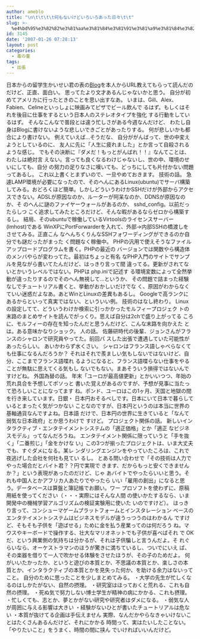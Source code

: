 ```yaml
---
author: ameblo
title: "\n\t\t\t\t何もないけどいろいろあった日々\t\t"
slug: >-
  %e4%bd%95%e3%82%82%e3%81%aa%e3%81%84%e3%81%91%e3%81%a9%e3%81%84%e3%82%8d%e3%81%84%e3%82%8d%e3%81%82%e3%81%a3%e3%81%9f%e6%97%a5%e3%80%85
id: 3145
date: '2007-01-26 07:28:13'
layout: post
categories:
  - 毒の壷
tags:
  - 出張
---
```


日本からの留学生かいせい君の表の[Blog](http://blog.livedoor.jp/kaisei3/)を本人からURL教えてもらって読んだの だけど、正直、面白い。 思ってたより文才あるんじゃないかと思う。 自分が初めてアメリカに行ったときのことを思い出すなあ。 いまは、Gill、Alex、Fabien、Celineといっしょに映画みてピザでビール飲んで るはず。もしくはそれを後目に仕事をするという日本人のステレオタイプを強化 する行動をしているはず。 そんなこんなで普段とは違う忙しさがある今週なんだけど、 わたし自身はBlogに書けないような悲しいできごとがあったりする。 何が悲しいかも都合により書けない。 例えていえば…そうだな、 自分ががんばって、世の中変えようとしているのに、 友人に先に「人生に疲れました」とか言って自殺されるような感じ。 でもその決断に『ダメだ！もっとがんばれ！！』なんてことは、わたしは絶対言 えない。言っても良くなるわけじゃないし、世の中、環境のせいにしても、自分 の努力の足りなさに嘆いても、どっちにしても片付かない問題ってあるし。 これ以上書くとまずいので、一旦やめておきます。 技術の話。 急遽LAMP環境が必要になったので、そのへんにあるLinux(ubuntu)でサーバ構築 してみる。おどろくほど簡単。しかしどういうわけかSSHだけが外部からアクセ スできない。ADSLが原因なのか、ルーターが阿呆なのか、DDNSが原因なのか、そ のへんに謎のファイヤーウォールがあるのか、 sshd_config。以前だったらしつ こく追求してみたところだけど、そんな暇があるならゼロから構築するし。 結局、そのubuntuで稼働しているVirtoolsのライセンスサーバー(lmhost)である WinXPにPortForwarderを入れて、外部→内部SSHの橋渡しをさせてみる。正直こん なへんちくりんなSSHフォワーディングができるのか自分でも謎だったがまった く問題なく稼働中。 PHPの汎用で使えそうなファイルアップロードプログラムを書く。PHPの最近の バージョンでは関数やら構造体のメンバやらが変わってた。最初はちょっと有名 なPHP入門のサイトでサンプルを見ながら書いてたんだけど、はっきり言って間 違ってる。更新がされてないとかいうレベルではない。PHPは php.iniで記述す る環境変数によって全然挙動が違ったりするのでそのへん無視して…というか、 その問題で詰まった経験なしでチュートリアル書くと、挙動がおかしいだけでな く、原因がわからなくていい迷惑だよなあ。あとWinとLinuxの差異もあるし。 Googleで高ランクにあるからといって真実ではない、といういい例。 技術のはなし終わり。 Linuxの設定してて、どういうわけか検索に引っかかったモルフィープロジェク トの末路のまとめサイトを読んでがっくり。思えば自分は2chで盛り上がってる ころに、モルフィーの存在を知ったんだと思うんだけど、こんな末路を向かえた とは。ある意味かなりショック。 人の話。 佐藤研時代の後輩、ジョンさんがフランスのシャロンで研究員やってた。前回パ スした出張で遭遇していた可能性があったらしい。 あいかわらず水くさい。 シャロンはフランス語しゃべらなくても仕事になるんだろうか？ それはそれで羨ましい気もしないではないけど、自分、ここまでフランス語喋れ るようになると、フランス語喋らない仕事をやることが無駄に思えてくる気もし ないでもない。まあそういう損得ではないんですけどね。 外国為替の話。 年末「ユーロが最高値更新」とかいいつつ、年始の荒れ具合を予想してポソっと 書いた覚えがあるのですが、予想が見事に当たって恐ろしいことになってます ね。ポンド、ユーロはこの1ヶ月、天国と地獄の間を行き来しています。日銀・ 日本円おそるべしです。日本にいて日本で暮らしているとまったく気がつかない ことなのですが、日本円というのは本当に世界の基軸通貨なんですよね。日本語 だけで、日本円の世界に生きていると「なんて弱気な日本政府」とか思うわけで すけど。 プロジェクト関係の話。 新しいインタラクティブ・エンタテイメントシステムの「適正価格」とか「適正 なビジネスモデル」ってなんだろうね。 エンタテイメント関係に限っていうと「手を抜く」「二番煎じ」「金をかけな い」この3つが揃ったプロジェクトは、いま大丈夫でも、すぐダメになる。某レ ンダリングエンジンをやっていたころは、これで夜逃げした会社を何社も見てい るし。 とある問い合わせで「その技術は人力でやった場合だとバイト君？？円で実現で きます、だからもっと安くできませんか？」という表現があったのだけど、じゃ あバイトでやったらいいと思う。それも中国人とかアフリカ人あたりでやったら いい「雇用の創出」になると思う。データベースは算盤と簿記帳でお願い。ワー プロソフトを使わずに、原稿用紙を使ってください（・・・実際にはそんな人間 の使いかたするなら、いま開発中の機械学習アルゴリズムの検証実験用に使いた いのですけど）。 はっきり言って、コンシューマゲームプラットフォームとインスタレーション ベースのエンタテイメントシステムはビジネスモデルが違うっつうのはわかるん ですけど、そもそも子供を「遊ばせる」ために金を払う産業ってのは何だろう ね。マウスやキーボードで操作する、壮大なマリオネットでも子供が喜べばそれ で OKだ、という興業側の気持ちは分かるが、それは子供騙しと言うんだよ。そ れぐらいなら、オーケストラマンのほうが驚きに満ちているし、ついでにいえ ば、その楽器を借りて一人で吹かせる体験をさせたほうが、その子のためだよ。 何がいいたかったか、というと遊びの本質とか、不思議の本質とか、楽しさの本 質とか、インタラクティブの本質とかを見失った何か、を助ける余力はないって こと。 自分のために思ったことを少しまとめてみる。 ・大学の先生が忙しくなるのはしかたがない、自然の摂理。 ・研究室はほっておくと荒れる、これも自然の摂理。 ・死ぬ気で努力しない博士学生が精神の病にかかる、これも摂理。 ・忙しくても、志とか、夢とかがない研究や研究者はダメになる。 ・弱気な人が周囲に与える影響は大きい ・経験がないひとが書いたチュートリアルは危ない ・本質が抜けてる企画は手伝えません 実際、なんだかやらなきゃいけないことはたくさんあるんだけど、それにかかる 時間って、実はたいしたことない。「やりたいこと」をうまく、時間の間に挟ん でいければいいんだけど。
